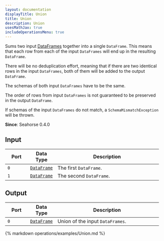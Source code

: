 ```yaml
---
layout: documentation
displayTitle: Union
title: Union
description: Union
usesMathJax: true
includeOperationsMenu: true
---
```


Sums two input [DataFrames](../classes/dataframe.html) together into a single `DataFrame`.
This means that each row from each of the input `DataFrames` will end up in the resulting `DataFrame`.

There will be no deduplication effort, meaning that if there are two identical rows in the input
`DataFrames`, both of them will be added to the output `DataFrame`.

The schemas of both input `DataFrames` have to be the same.

The order of rows from input `DataFrames` is not guaranteed to be preserved in the output `DataFrame`.

If schemas of the input `DataFrames` do not match, a ``SchemaMismatchException`` will be thrown.

**Since**: Seahorse 0.4.0

## Input

<table>
<thead>
<tr>
<th style="width:15%">Port</th>
<th style="width:15%">Data Type</th>
<th style="width:70%">Description</th>
</tr>
</thead>
<tbody>

<tr>
<td><code>0</code></td>
<td><code><a href="../classes/dataframe.html">DataFrame</a></code></td>
<td>The first <code>DataFrame</code>.</td>
</tr>

<tr>
<td><code>1</code></td>
<td><code><a href="../classes/dataframe.html">DataFrame</a></code></td>
<td>The second <code>DataFrame</code>.</td>
</tr>

</tbody>
</table>

## Output

<table>
<thead>
<tr>
<th style="width:15%">Port</th>
<th style="width:15%">Data Type</th>
<th style="width:70%">Description</th>
</tr>
</thead>
<tbody>
<tr>
<td><code>0</code></td>
<td><code><a href="../classes/dataframe.html">DataFrame</a></code></td>
<td>Union of the input <code>DataFrames</code>.</td>
</tr>
</tbody>
</table>

{% markdown operations/examples/Union.md %}
